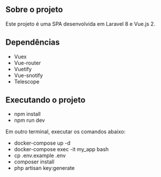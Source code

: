 ## Sobre o projeto
Este projeto é uma SPA desenvolvida em Laravel 8 e Vue.js 2.

## Dependências
- Vuex
- Vue-router
- Vuetify
- Vue-snotify
- Telescope

## Executando o projeto

- npm install
- npm run dev

Em outro terminal, executar os comandos abaixo:
- docker-compose up -d
- docker-compose exec -it my_app bash
- cp .env.example .env
- composer install
- php artisan key:generate
